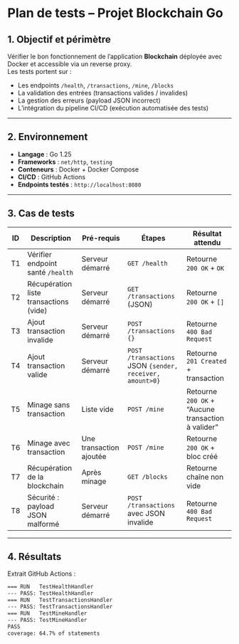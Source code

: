 # Plan de tests – Projet Blockchain Go

## 1. Objectif et périmètre
Vérifier le bon fonctionnement de l’application **Blockchain** déployée avec Docker et accessible via un reverse proxy.  
Les tests portent sur :
- Les endpoints `/health`, `/transactions`, `/mine`, `/blocks`
- La validation des entrées (transactions valides / invalides)
- La gestion des erreurs (payload JSON incorrect)
- L’intégration du pipeline CI/CD (exécution automatisée des tests)

---

## 2. Environnement
- **Langage** : Go 1.25
- **Frameworks** : `net/http`, `testing`
- **Conteneurs** : Docker + Docker Compose
- **CI/CD** : GitHub Actions
- **Endpoints testés** : `http://localhost:8080`

---

## 3. Cas de tests

| ID   | Description                                 | Pré-requis             | Étapes                                                                 | Résultat attendu                  |
|------|---------------------------------------------|------------------------|------------------------------------------------------------------------|-----------------------------------|
| T1   | Vérifier endpoint santé `/health`           | Serveur démarré        | `GET /health`                                                          | Retourne `200 OK` + `OK`          |
| T2   | Récupération liste transactions (vide)      | Serveur démarré        | `GET /transactions` (JSON)                                             | Retourne `200 OK` + `[]`          |
| T3   | Ajout transaction invalide                  | Serveur démarré        | `POST /transactions` `{}`                                              | Retourne `400 Bad Request`        |
| T4   | Ajout transaction valide                    | Serveur démarré        | `POST /transactions` JSON `{sender, receiver, amount>0}`               | Retourne `201 Created` + transaction |
| T5   | Minage sans transaction                     | Liste vide             | `POST /mine`                                                           | Retourne `200 OK` + “Aucune transaction à valider” |
| T6   | Minage avec transaction                     | Une transaction ajoutée| `POST /mine`                                                           | Retourne `200 OK` + bloc créé     |
| T7   | Récupération de la blockchain               | Après minage           | `GET /blocks`                                                          | Retourne chaîne non vide           |
| T8   | Sécurité : payload JSON malformé            | Serveur démarré        | `POST /transactions` avec JSON invalide                                | Retourne `400 Bad Request`        |

---

## 4. Résultats
Extrait GitHub Actions :  
```bash
=== RUN   TestHealthHandler
--- PASS: TestHealthHandler
=== RUN   TestTransactionsHandler
--- PASS: TestTransactionsHandler
=== RUN   TestMineHandler
--- PASS: TestMineHandler
PASS
coverage: 64.7% of statements
